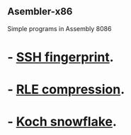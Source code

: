 ## Asembler-x86
Simple programs in Assembly 8086

# - [SSH fingerprint](https://github.com/bielakarolina/Asembler-x86/tree/master/SSH%20fingerprint).
# - [RLE compression](https://github.com/bielakarolina/Asembler-x86/tree/master/RLE%20compression).
# - [Koch snowflake](https://github.com/bielakarolina/Asembler-x86/tree/master/Koch%20snowflake).
